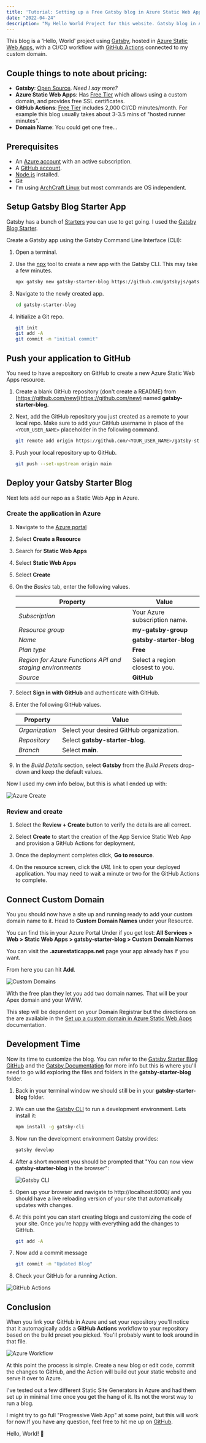 ```yaml
---
title: 'Tutorial: Setting up a Free Gatsby blog in Azure Static Web Apps with a custom domain name'
date: "2022-04-24"
description: "My Hello World Project for this website. Gatsby blog in Azure Static Web Apps with CI/CD workflow with GitHub Actions."
---
```


This blog is a 'Hello, World' project using [Gatsby](https://www.gatsbyjs.org), hosted in [Azure Static Web Apps](https://docs.microsoft.com/en-us/azure/static-web-apps/overview), with a CI/CD workflow with [GitHub Actions](https://github.com/features/actions) connected to my custom domain. 

## Couple things to note about pricing:

- **Gatsby**: [Open Source](https://www.gatsbyjs.com/contributing). _Need I say more?_
- **Azure Static Web Apps**: Has [Free Tier](https://azure.microsoft.com/en-us/pricing/details/app-service/static/) which allows using a custom domain, and provides free SSL certificates.
- **GitHub Actions**: [Free Tier](https://github.com/pricing) includes 2,000 CI/CD minutes/month. For example this blog usually takes about 3-3.5 mins of "hosted runner minutes".
- **Domain Name**: You could get one free...


## Prerequisites

- An [Azure account](https://azure.microsoft.com/) with an active subscription.
- A [GitHub account](https://github.com).
- [Node.js](https://nodejs.org) installed.
- Git
- I'm using [ArchCraft Linux](https://archcraft.io/) but most  commands are OS independent.

## Setup Gatsby Blog Starter App

Gatsby has a bunch of [Starters](https://www.gatsbyjs.com/starters/) you can use to get going. I used the [Gatsby Blog Starter](https://www.gatsbyjs.com/starters/gatsbyjs/gatsby-starter-blog/).

Create a Gatsby app using the Gatsby Command Line Interface (CLI):

1. Open a terminal.
1. Use the [npx](https://www.npmjs.com/package/npx) tool to create a new app with the Gatsby CLI. This may take a few minutes.

   ```bash
   npx gatsby new gatsby-starter-blog https://github.com/gatsbyjs/gatsby-starter-blog
   ```

1. Navigate to the newly created app.

   ```bash
   cd gatsby-starter-blog
   ```

1. Initialize a Git repo.

   ```bash
   git init
   git add -A
   git commit -m "initial commit"
   ```

## Push your application to GitHub

You need to have a repository on GitHub to create a new Azure Static Web Apps resource.

1. Create a blank GitHub repository (don't create a README) from [https://github.com/new](https://github.com/new) named **gatsby-starter-blog**.

1. Next, add the GitHub repository you just created as a remote to your local repo. Make sure to add your GitHub username in place of the `<YOUR_USER_NAME>` placeholder in the following command.

   ```bash
   git remote add origin https://github.com/<YOUR_USER_NAME>/gatsby-starter-blog
   ```

1. Push your local repository up to GitHub.

   ```bash
   git push --set-upstream origin main
   ```

## Deploy your Gatsby Starter Blog

Next lets add our repo as a Static Web App in Azure.

### Create the application in Azure

1. Navigate to the [Azure portal](https://portal.azure.com)
1. Select **Create a Resource**
1. Search for **Static Web Apps**
1. Select **Static Web Apps**
1. Select **Create**
1. On the _Basics_ tab, enter the following values.

    | Property | Value |
    | --- | --- |
    | _Subscription_ | Your Azure subscription name. |
    | _Resource group_ | **my-gatsby-group**  |
    | _Name_ | **gatsby-starter-blog** |
    | _Plan type_ | **Free** |
    | _Region for Azure Functions API and staging environments_ | Select a region closest to you. |
    | _Source_ | **GitHub** |

1. Select **Sign in with GitHub** and authenticate with GitHub.

1. Enter the following GitHub values.

    | Property | Value |
    | --- | --- |
    | _Organization_ | Select your desired GitHub organization. |
    | _Repository_ | Select **gatsby-starter-blog**. |
    | _Branch_ | Select **main**. |

1. In the _Build Details_ section, select **Gatsby** from the _Build Presets_ drop-down and keep the default values.

Now I used my own info below, but this is what I ended up with:

![Azure Create](./create-static-web-app.png)

### Review and create

1. Select the **Review + Create** button to verify the details are all correct.

1. Select **Create** to start the creation of the App Service Static Web App and provision a GitHub Actions for deployment.

1. Once the deployment completes click, **Go to resource**.

1. On the resource screen, click the _URL_ link to open your deployed application. You may need to wait a minute or two for the GitHub Actions to complete.

## Connect Custom Domain

You you should now have a site up and running ready to add your custom domain name to it. Head to **Custom Domain Names** under your Resource.

You can find this in your Azure Portal Under if you get lost: **All 
Services > Web > Static Web Apps > gatsby-starter-blog > Custom Domain Names**

You can visit the **.azurestaticapps.net** page your app already has if you want. 

From here you can hit **Add**.

![Custom Domains](./custom-domains.png)

With the free plan they let you add two domain names. That will be your Apex domain and your WWW. 

This step will be dependent on your Domain Registrar but the directions on the are available in the [Set up a custom domain in Azure Static Web Apps](https://docs.microsoft.com/en-us/azure/static-web-apps/custom-domain-external) documentation.

## Development Time

Now its time to customize the blog. You can refer to the [Gatsby Starter Blog GitHub](https://github.com/gatsbyjs/gatsby-starter-blog) and the [Gatsby Documentation](https://www.gatsbyjs.com/) for more info but this is where you'll need to go wild exploring the files and folders in the **gatsby-starter-blog** folder.

1. Back in your terminal window we should still be in your **gatsby-starter-blog** folder.

1. We can use the [Gatsby CLI](https://www.gatsbyjs.com/docs/reference/gatsby-cli/) to run a development environment. Lets install it:

   ````bash
   npm install -g gatsby-cli
   ````
1. Now run the development environment Gatsby provides:
   
   ````bash
   gatsby develop
   ````

1. After a short moment you should be prompted that "You can now view **gatsby-starter-blog** in the browser":

   ![Gatsby CLI](./gatsby-cli.png)

1. Open up your browser and navigate to http://localhost:8000/ and you should have a live reloading version of your site that automatically updates with changes.

1. At this point you can start creating blogs and customizing the code of your site. Once you're happy with everything add the changes to GitHub.

   ````bash
   git add -A
   ````
1. Now add a commit message

   ````bash
   git commit -m "Updated Blog"
   ````
1. Check your GitHub for a running Action.

![GitHub Actions](./github-actions.png)


## Conclusion

When you link your GitHub in Azure and set your repository you'll notice that it automagically adds a **GitHub Actions** workflow to your repository based on the build preset you picked. You'll probably want to look around in that file.

![Azure Workflow](./azure-workflow.png)

At this point the process is simple. Create a new blog or edit code, commit the changes to GitHub, and the Action will build out your static website and serve it over to Azure.

I've tested out a few different Static Site Generators in Azure and had them set up in minimal time once you get the hang of it. Its not the worst way to run a blog.

I might try to go full "Progressive Web App" at some point, but this will work for now.If you have any question, feel free to hit me up on [GitHub](https://github.com/robcmo/).

Hello, World! 👋